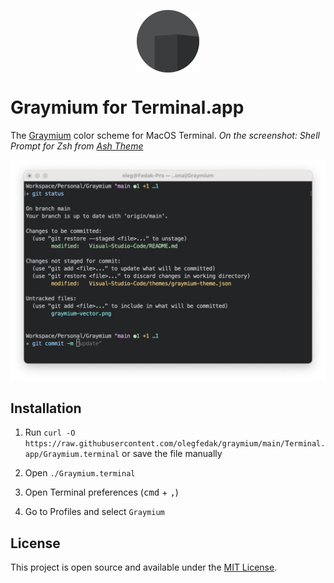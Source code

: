 <p align="center">
 <img width="100px" height="100px" src="../assets/graymium-vector.png" align="center" alt="Icon" />
</p>

# Graymium for Terminal.app

The [Graymium](https://github.com/olegfedak/graymium) color scheme for MacOS Terminal. *On the screenshot: Shell Prompt for Zsh from [Ash Theme]()*

![Graymium for Terminal](./screenshot.png)


## Installation

1. Run `curl -O https://raw.githubusercontent.com/olegfedak/graymium/main/Terminal.app/Graymium.terminal` or save the file manually

2. Open
`./Graymium.terminal`

3. Open Terminal preferences (<kbd>cmd</kbd> + <kbd>,</kbd>)

4. Go to Profiles and select `Graymium`


## License

This project is open source and available under the [MIT License](../LICENSE).

